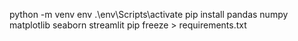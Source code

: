 python -m venv env
.\env\Scripts\activate
pip install pandas numpy matplotlib seaborn streamlit
pip freeze > requirements.txt
